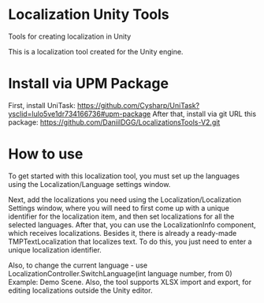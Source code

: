# Localization Unity Tools
 Tools for creating localization in Unity

This is a localization tool created for the Unity engine.

# Install via UPM Package

First, install UniTask: https://github.com/Cysharp/UniTask?ysclid=lulo5ve1dr734166736#upm-package
After that, install via git URL this package: https://github.com/DaniilDGG/LocalizationsTools-V2.git

# How to use

To get started with this localization tool, you must set up the languages using the Localization/Language settings window.

Next, add the localizations you need using the Localization/Localization Settings window, where you will need to first come up with a unique identifier for the localization item, and then set localizations for all the selected languages.
After that, you can use the LocalizationInfo component, which receives localizations. Besides it, there is already a ready-made TMPTextLocalization that localizes text. To do this, you just need to enter a unique localization identifier.

Also, to change the current language - use LocalizationController.SwitchLanguage(int language number, from 0) Example: Demo Scene.
Also, the tool supports XLSX import and export, for editing localizations outside the Unity editor.
